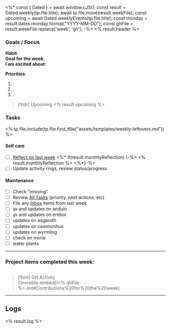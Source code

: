 <%* const { Dated } = await window.cJS();
    const result = Dated.weekly(tp.file.title);
    await tp.file.move(result.weekFile);
    const upcoming = await Dated.weeklyEvents(tp.file.title);
    const monday = result.dates.monday.format("YYYY-MM-DD");
    const ghFile = result.weekFile.replace('week', 'gh');
-%>
<% result.header %>

### Goals / Focus

**Habit**:   
**Goal for the week**:   
**I am excited about**:   

**Priorities**:
1. .
2. .
3. .

> [!tldr] Upcoming
<% result.upcoming %>

### Tasks

<% tp.file.include(tp.file.find_tfile("assets/templates/weekly-leftovers.md")) %>

#### Self care

- [ ] [Reflect on last week](<% result.weeklyReflection %>)
<%* if(result.monthlyReflection) {-%>
<% result.monthlyReflection %>
<%*}-%>
- [ ] Update activity rings, review status/progress

#### Maintenance

- [ ] Check "missing"
- [ ] Review [All Tasks](all-tasks.md) (priority, next actions, etc)
- [ ] File any [Inbox](Inbox.md) items from last week
- [ ] `qk`  and updates on anduin
- [ ] `qk` and updates on erebor
- [ ] updates on esgaroth
- [ ] updates on commonhus
- [ ] updates on wyrmling
- [ ] check on moria
- [ ] water plants

---

### Project items completed this week:
```<% result.weeklyProjects %>
```

> [!hint] GH Activity  
> ![invisible-embed](<% ghFile %>.md#Contributions%20for%20the%20week)

---

## Logs

<% result.log %>
